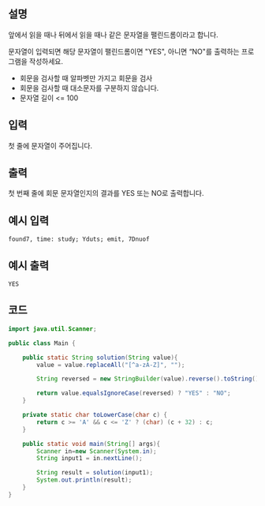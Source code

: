 ## 설명
앞에서 읽을 때나 뒤에서 읽을 때나 같은 문자열을 팰린드롬이라고 합니다.

문자열이 입력되면 해당 문자열이 팰린드롬이면 "YES", 아니면 “NO"를 출력하는 프로그램을 작성하세요.

* 회문을 검사할 때 알파벳만 가지고 회문을 검사
* 회문을 검사할 때 대소문자를 구분하지 않습니다.
* 문자열 길이 <= 100

## 입력
첫 줄에 문자열이 주어집니다.

## 출력
첫 번째 줄에 회문 문자열인지의 결과를 YES 또는 NO로 출력합니다.

## 예시 입력
```
found7, time: study; Yduts; emit, 7Dnuof
```

## 예시 출력
```
YES
```

## 코드
```java
import java.util.Scanner;

public class Main {

    public static String solution(String value){
        value = value.replaceAll("[^a-zA-Z]", "");

        String reversed = new StringBuilder(value).reverse().toString();

        return value.equalsIgnoreCase(reversed) ? "YES" : "NO";
    }

    private static char toLowerCase(char c) {
        return c >= 'A' && c <= 'Z' ? (char) (c + 32) : c;
    }

    public static void main(String[] args){
        Scanner in=new Scanner(System.in);
        String input1 = in.nextLine();

        String result = solution(input1);
        System.out.println(result);
    }
}
```